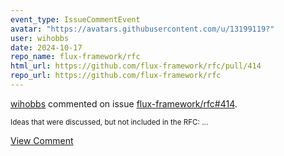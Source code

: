 ```yaml
---
event_type: IssueCommentEvent
avatar: "https://avatars.githubusercontent.com/u/13199119?"
user: wihobbs
date: 2024-10-17
repo_name: flux-framework/rfc
html_url: https://github.com/flux-framework/rfc/pull/414
repo_url: https://github.com/flux-framework/rfc
---
```


<a href='https://github.com/wihobbs' target='_blank'>wihobbs</a> commented on issue <a href='https://github.com/flux-framework/rfc/pull/414' target='_blank'>flux-framework/rfc#414</a>.

<small>Ideas that were discussed, but not included in the RFC:...</small>

<a href='https://github.com/flux-framework/rfc/pull/414' target='_blank'>View Comment</a>